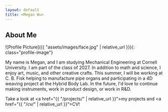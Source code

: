 ```yaml
---
layout: default
title: <Megan Wu>
---
```


## About Me


![Profile Picture]({{ "assets/images/face.jpg" | relative_url }}){: class="profile-image"}

 
My name is Megan, and I am studying Mechanical Engineering at Cornell University.
I am part of the class of 2027.
In addition to math and science, I enjoy art, music, and other creative crafts.
This summer, I will be working at C. B. Fisk helping to manufacture pipe organs and participating in a 4D weaving project at the Hybrid Body Lab.
In the future, I'd love to continue making instruments, work in product design, or work in R&D.

Take a look at <a href="{{ "/projects/" | relative_url }}">my projects</a> and <a href="{{ "/cv/" | relative_url }}">CV</a>!
